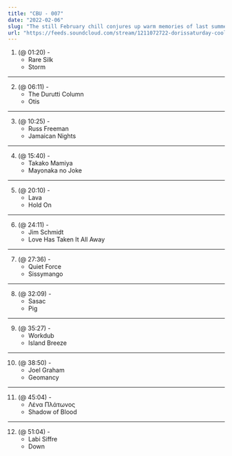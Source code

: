 ```yaml
---
title: "CBU - 007"
date: "2022-02-06"
slug: "The still February chill conjures up warm memories of last summer and vivid dreams of the next"
url: "https://feeds.soundcloud.com/stream/1211072722-dorissaturday-cool-breeze-unlimited-007-february.mp3"
---
```


1. (@ 01:20) -
   - Rare Silk
   - Storm

---

2. (@ 06:11) -
   - The Durutti Column
   - Otis

---

3. (@ 10:25) -
   - Russ Freeman
   - Jamaican Nights

---

4. (@ 15:40) -
   - Takako Mamiya
   - Mayonaka no Joke

---

5. (@ 20:10) -
   - Lava
   - Hold On

---

6. (@ 24:11) -
   - Jim Schmidt
   - Love Has Taken It All Away

---

7. (@ 27:36) -
   - Quiet Force
   - Sissymango

---

8. (@ 32:09) -
   - Sasac
   - Pig

---

9. (@ 35:27) -
   - Workdub
   - Island Breeze

---

10. (@ 38:50) -
    - Joel Graham
    - Geomancy

---

11. (@ 45:04) -
    - Λένα Πλάτωνος
    - Shadow of Blood

---

12. (@ 51:04) -
    - Labi Siffre
    - Down
